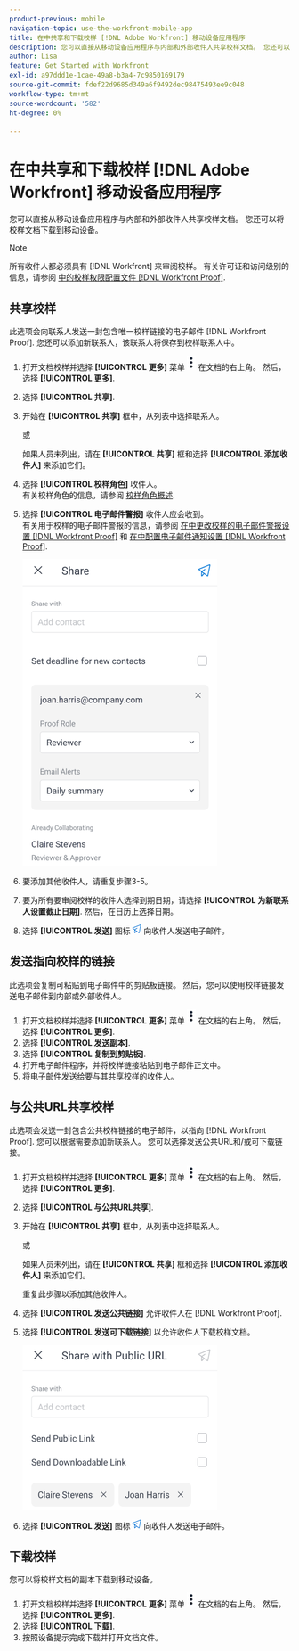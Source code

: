 ```yaml
---
product-previous: mobile
navigation-topic: use-the-workfront-mobile-app
title: 在中共享和下载校样 [!DNL Adobe Workfront] 移动设备应用程序
description: 您可以直接从移动设备应用程序与内部和外部收件人共享校样文档。 您还可以将校样文档下载到移动设备。
author: Lisa
feature: Get Started with Workfront
exl-id: a97ddd1e-1cae-49a8-b3a4-7c9850169179
source-git-commit: fdef22d9685d349a6f9492dec98475493ee9c048
workflow-type: tm+mt
source-wordcount: '582'
ht-degree: 0%

---
```


# 在中共享和下载校样 [!DNL Adobe Workfront] 移动设备应用程序

您可以直接从移动设备应用程序与内部和外部收件人共享校样文档。 您还可以将校样文档下载到移动设备。

>[!NOTE]
>
>所有收件人都必须具有 [!DNL Workfront] 来审阅校样。 有关许可证和访问级别的信息，请参阅 [中的校样权限配置文件 [!DNL Workfront Proof]](../../../workfront-proof/wp-acct-admin/account-settings/proof-perm-profiles-in-wp.md).

## 共享校样

此选项会向联系人发送一封包含唯一校样链接的电子邮件 [!DNL Workfront Proof]. 您还可以添加新联系人，该联系人将保存到校样联系人中。

1. 打开文档校样并选择 **[!UICONTROL 更多]** 菜单 ![“更多”菜单](assets/mobile-verticalmoremenu-20x33.png) 在文档的右上角。 然后，选择 **[!UICONTROL 更多]**.
1. 选择 **[!UICONTROL 共享]**.
1. 开始在 **[!UICONTROL 共享]** 框中，从列表中选择联系人。

   或

   如果人员未列出，请在 **[!UICONTROL 共享]** 框和选择 **[!UICONTROL 添加收件人]** 来添加它们。

1. 选择 **[!UICONTROL 校样角色]** 收件人。\
   有关校样角色的信息，请参阅 [校样角色概述](../../../review-and-approve-work/proofing/proofing-overview/proof-roles.md).
1. 选择 **[!UICONTROL 电子邮件警报]** 收件人应会收到。\
   有关用于校样的电子邮件警报的信息，请参阅 [在中更改校样的电子邮件警报设置 [!DNL Workfront Proof]](../../../workfront-proof/wp-emailsntfctns/email-alerts/change-email-alert-settings-wp.md) 和 [在中配置电子邮件通知设置 [!DNL Workfront Proof]](../../../workfront-proof/wp-emailsntfctns/email-alerts/config-email-notification-settings-wp.md).

   ![共享屏幕](assets/mobile-shareproof-350x551.png)

1. 要添加其他收件人，请重复步骤3-5。
1. 要为所有要审阅校样的收件人选择到期日期，请选择 **[!UICONTROL 为新联系人设置截止日期]**. 然后，在日历上选择日期。
1. 选择 **[!UICONTROL 发送]** 图标 ![“发送”图标](assets/mobile-send-icon-25x26.png) 向收件人发送电子邮件。

## 发送指向校样的链接

此选项会复制可粘贴到电子邮件中的剪贴板链接。 然后，您可以使用校样链接发送电子邮件到内部或外部收件人。

1. 打开文档校样并选择 **[!UICONTROL 更多]** 菜单 ![“更多”菜单](assets/mobile-verticalmoremenu-20x33.png) 在文档的右上角。 然后，选择 **[!UICONTROL 更多]**.
1. 选择 **[!UICONTROL 发送副本]**.
1. 选择 **[!UICONTROL 复制到剪贴板]**.
1. 打开电子邮件程序，并将校样链接粘贴到电子邮件正文中。
1. 将电子邮件发送给要与其共享校样的收件人。

## 与公共URL共享校样

此选项会发送一封包含公共校样链接的电子邮件，以指向 [!DNL Workfront Proof]. 您可以根据需要添加新联系人。 您可以选择发送公共URL和/或可下载链接。

1. 打开文档校样并选择 **[!UICONTROL 更多]** 菜单 ![“更多”菜单](assets/mobile-verticalmoremenu-20x33.png) 在文档的右上角。 然后，选择 **[!UICONTROL 更多]**.
1. 选择 **[!UICONTROL 与公共URL共享]**.
1. 开始在 **[!UICONTROL 共享]** 框中，从列表中选择联系人。

   或

   如果人员未列出，请在 **[!UICONTROL 共享]** 框和选择 **[!UICONTROL 添加收件人]** 来添加它们。

   重复此步骤以添加其他收件人。

1. 选择 **[!UICONTROL 发送公共链接]** 允许收件人在 [!DNL Workfront Proof].
1. 选择 **[!UICONTROL 发送可下载链接]** 以允许收件人下载校样文档。

   ![[!UICONTROL “与公共URL共享”屏幕]](assets/mobile-sharepublicurl-proof-350x296.png)

1. 选择 **[!UICONTROL 发送]** 图标 ![“发送”图标](assets/mobile-send-icon-25x26.png) 向收件人发送电子邮件。

## 下载校样

您可以将校样文档的副本下载到移动设备。

1. 打开文档校样并选择 **[!UICONTROL 更多]** 菜单 ![“更多”菜单](assets/mobile-verticalmoremenu-20x33.png) 在文档的右上角。 然后，选择 **[!UICONTROL 更多]**.
1. 选择 **[!UICONTROL 下载]**.
1. 按照设备提示完成下载并打开文档文件。
